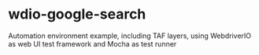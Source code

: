 # wdio-google-search
Automation environment example, including TAF layers, using WebdriverIO as web UI test framework and Mocha as test runner
